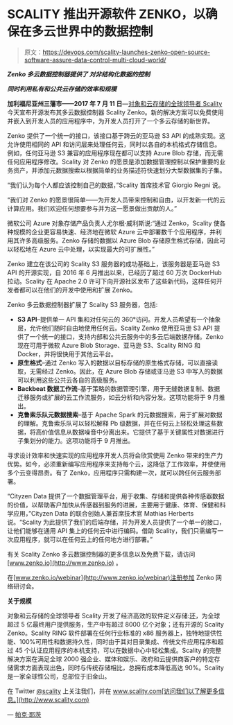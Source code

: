 # SCALITY 推出开源软件 ZENKO，以确保在多云世界中的数据控制

> 原文：<https://devops.com/scality-launches-zenko-open-source-software-assure-data-control-multi-cloud-world/>

***Zenko 多云数据控制器提供了* *对非结构化数据的控制***

***同时利用私有和公共云存储的效率和规模***

**加利福尼亚州三藩市——2017 年 7 月 11 日**—[对象和云存储的全球领导者 Scality](http://www.scality.com/) 今天宣布开源发布其多云数据控制器 Scality Zenko。新的解决方案可以免费使用并嵌入到开发人员的应用程序中，为开发人员打开了一个多云存储的新世界。

Zenko 提供了一个统一的接口，该接口基于跨云的亚马逊 S3 API 的成熟实现。这允许使用相同的 API 和访问层来处理任何云，同时以各自的本机格式存储信息。例如，任何亚马逊 S3 兼容的应用程序现在都可以支持 Azure Blob 存储，而无需任何应用程序修改。Scality 对 Zenko 的愿景是添加数据管理控制以保护重要的业务资产，并添加元数据搜索以根据简单的业务描述符快速划分大型数据集的子集。

“我们认为每个人都应该控制自己的数据，”Scality 首席技术官 Giorgio Regni 说。

“我们对 Zenko 的愿景很简单——为开发人员带来控制和自由，以开发新一代的云计算应用。我们欢迎任何想要参与并为这一愿景做出贡献的人。”

微软公司 Azure 对象存储产品负责人尤尔根·威利斯说:“通过 Zenko，Scality 使各种规模的企业更容易快速、经济地在微软 Azure 云中部署数千个应用程序，并利用其许多高级服务。Zenko 存储的数据以 Azure Blob 存储原生格式存储，因此可以轻松地在 Azure 云中处理，以实现最大的可扩展性。”

Zenko 建立在该公司的 Scality S3 服务器的成功基础上，该服务器是亚马逊 S3 API 的开源实现，自 2016 年 6 月推出以来，已经历了超过 60 万次 DockerHub 拉动。Scality 在 Apache 2.0 许可下向开源社区发布了这些新代码，这样任何开发者都可以在他们的开发中使用和扩展 Zenko。

Zenko 多云数据控制器扩展了 Scality S3 服务器，包括:

*   **S3 API**–提供单一 API 集和对任何云的 360°访问。开发人员希望有一个抽象层，允许他们随时自由地使用任何云。Scality Zenko 使用亚马逊 S3 API 提供了一个统一的接口，支持内部和公共云服务中的多云后端数据存储。Zenko 现在可用于微软 Azure Blob Storage、亚马逊 S3、Scality RING 和 Docker，并将很快用于其他云平台。
*   **原生格式**–通过 Zenko 写入的数据以目标存储的原生格式存储，可以直接读取，无需经过 Zenko。因此，在 Azure Blob 存储或亚马逊 S3 中写入的数据可以利用这些公共云各自的高级服务。
*   **Backbeat 数据工作流**–基于策略的数据管理引擎，用于无缝数据复制、数据迁移服务或扩展的云工作流服务，如云分析和内容分发。这项功能将于 9 月推出。
*   **克鲁索乐队元数据搜索**–基于 Apache Spark 的元数据搜索，用于扩展对数据的理解。克鲁索乐队可以轻松解释 Pb 级数据，并在任何云上轻松处理这些数据，将高价值信息从数据噪音中分离出来。它提供了基于关键属性对数据进行子集划分的能力。这项功能将于 9 月推出。

寻求设计效率和快速实现的应用程序开发人员将会欣赏使用 Zenko 带来的生产力优势。如今，必须重新编写应用程序来支持每个云，这降低了工作效率，并使使用多个云变得昂贵。有了 Zenko，应用程序只需构建一次，就可以跨任何云服务部署。

“Cityzen Data 提供了一个数据管理平台，用于收集、存储和提供各种传感器数据的价值，以帮助客户加快从传感器到服务的进展，主要用于健康、体育、保健和科学应用，”Cityzen Data 的联合创始人兼首席技术官 Mathias Herberts 说。“Scality 为此提供了我们的后端存储，并为开发人员提供了一个单一的接口，让他们能够在通用 API 集上的任何云中进行编码。借助 Scality，我们只需编写一次应用程序，就可以在任何云上的任何地方进行部署。”

有关 Scality Zenko 多云数据控制器的更多信息以及免费下载，请访问 [www.zenko.io](http://www.zenko.io) 。

在[www.zenko.io/webinar](http://www.zenko.io/webinar)注册参加 Zenko 网络研讨会。

**关于规模**

对象和云存储的全球领导者 Scality 开发了经济高效的软件定义存储:[环](http://www.scality.com/ring/object-storage-overview/)，为全球超过 5 亿最终用户提供服务，生产中有超过 8000 亿个对象；还有开源的 Scality Zenko。Scality RING 软件部署在任何行业标准的 x86 服务器上，独特地提供性能、100%可用性和数据持久性，同时由于其对目录集成、传统文件应用程序和超过 45 个认证应用程序的本机支持，可以在数据中心中轻松集成。Scality 的完整解决方案在满足全球 2000 强企业、媒体和娱乐、政府和云提供商客户的特定存储需求方面表现出色，同时与传统存储相比，总拥有成本降低高达 90%。Scality 是一家全球性公司，总部位于旧金山。

在 Twitter [@scality](https://twitter.com/scality) 上关注我们，并在 www.scality.com[访问我们以了解更多信息。](http://www.scality.com)

— [帕克·耶茨](https://devops.com/author/parkerdevops-com/)
